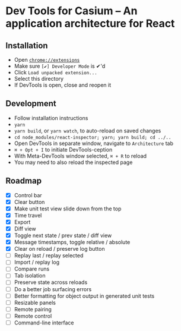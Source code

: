 # Dev Tools for Casium – An application architecture for React

## Installation

 - Open [`chrome://extensions`](chrome://extensions)
 - Make sure `[✔] Developer Mode` is ✔'d
 - Click `Load unpacked extension...`
 - Select this directory
 - If DevTools is open, close and reopen it

## Development

 - Follow installation instructions
 - `yarn`
 - `yarn build`, or `yarn watch`, to auto-reload on saved changes
 - `cd node_modules/react-inspector; yarn; yarn build; cd ../..`
 - Open DevTools in separate window, navigate to `Architecture` tab
 - `⌘ + Opt + I` to initiate DevTools-ception
 - With Meta-DevTools window selected, `⌘ + R` to reload
 - You may need to also reload the inspected page

## Roadmap

 - [x] Control bar
 - [x] Clear button
 - [x] Make unit test view slide down from the top
 - [x] Time travel
 - [x] Export
 - [x] Diff view
 - [x] Toggle next state / prev state / diff view
 - [x] Message timestamps, toggle relative / absolute
 - [x] Clear on reload / preserve log button
 - [ ] Replay last / replay selected
 - [ ] Import / replay log
 - [ ] Compare runs
 - [ ] Tab isolation
 - [ ] Preserve state across reloads
 - [ ] Do a better job surfacing errors
 - [ ] Better formatting for object output in generated unit tests
 - [ ] Resizable panels
 - [ ] Remote pairing
 - [ ] Remote control
 - [ ] Command-line interface
